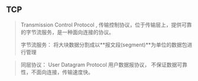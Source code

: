 ## TCP

> Transmission Control Protocol , 传输控制协议，位于传输层上，提供可靠的字节流服务，是一种面向连接的协议。
>
> 字节流服务： 将大块数据分割成以**报文段(segment)**为单位的数据包进行管理

> 同层协议： User Datagram Protocol 用户数据报协议， 不保证数据可靠性，不面向连接，传输速度快。
